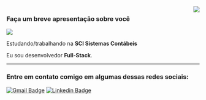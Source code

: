 <img align='right' src="https://github-readme-stats.vercel.app/api?username=jvmuller&show_icons=true&title_color=783c00&text_color=af552e&icon_color=783c00&bg_color=f8efd4&cache_seconds=2300">

### Faça um breve apresentação sobre você

<img src="https://img.shields.io/static/v1?label=Overview&message=João Müller&color=f8efd4&style=for-the-badge&logo=GitHub">

<p>

Estudando/trabalhando na **SCI Sistemas Contábeis**<br/>

Eu sou desenvolvedor **Full-Stack**.


</p>
<hr>

### Entre em contato comigo em algumas dessas redes sociais:

[![Gmail Badge](https://img.shields.io/badge/-Email-f8efd4?style=flat-square&logo=Gmail&logoColor=783c00&link=mailto:muller.joaovitor00@gmail.com)](mailto:muller.joaovitor00@gmail.com)
[![Linkedin Badge](https://img.shields.io/badge/-LinkedIn-f8efd4?style=flat-square&logo=Linkedin&logoColor=783c00&link=https://www.linkedin.com/in/joaomuller00/)](https://www.linkedin.com/in/joaomuller00/)
